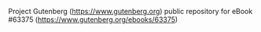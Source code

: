 Project Gutenberg (https://www.gutenberg.org) public repository for eBook #63375 (https://www.gutenberg.org/ebooks/63375)
